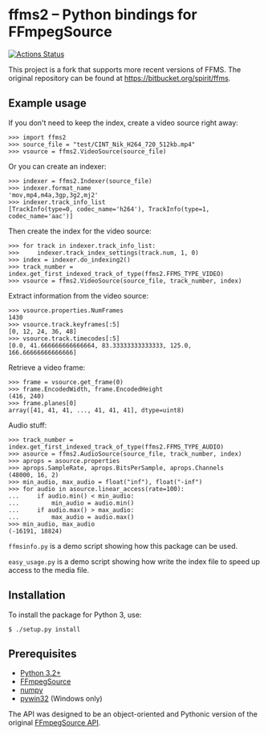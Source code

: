 ffms2 – Python bindings for FFmpegSource
========================================

[![Actions Status](https://github.com/bubblesub/pyffms2/workflows/pyffms2/badge.svg)](https://github.com/bubblesub/pyffms2/actions)

This project is a fork that supports more recent versions of FFMS.
The original repository can be found at https://bitbucket.org/spirit/ffms.

Example usage
-------------

If you don't need to keep the index, create a video source right away:

```python-console
>>> import ffms2
>>> source_file = "test/CINT_Nik_H264_720_512kb.mp4"
>>> vsource = ffms2.VideoSource(source_file)
```

Or you can create an indexer:

```python-console
>>> indexer = ffms2.Indexer(source_file)
>>> indexer.format_name
'mov,mp4,m4a,3gp,3g2,mj2'
>>> indexer.track_info_list
[TrackInfo(type=0, codec_name='h264'), TrackInfo(type=1, codec_name='aac')]
```

Then create the index for the video source:

```python-console
>>> for track in indexer.track_info_list:
>>>     indexer.track_index_settings(track.num, 1, 0)
>>> index = indexer.do_indexing2()
>>> track_number = index.get_first_indexed_track_of_type(ffms2.FFMS_TYPE_VIDEO)
>>> vsource = ffms2.VideoSource(source_file, track_number, index)
```

Extract information from the video source:

```python-console
>>> vsource.properties.NumFrames
1430
>>> vsource.track.keyframes[:5]
[0, 12, 24, 36, 48]
>>> vsource.track.timecodes[:5]
[0.0, 41.666666666666664, 83.33333333333333, 125.0, 166.66666666666666]
```

Retrieve a video frame:

```python-console
>>> frame = vsource.get_frame(0)
>>> frame.EncodedWidth, frame.EncodedHeight
(416, 240)
>>> frame.planes[0]
array([41, 41, 41, ..., 41, 41, 41], dtype=uint8)
```

Audio stuff:

```python-console
>>> track_number = index.get_first_indexed_track_of_type(ffms2.FFMS_TYPE_AUDIO)
>>> asource = ffms2.AudioSource(source_file, track_number, index)
>>> aprops = asource.properties
>>> aprops.SampleRate, aprops.BitsPerSample, aprops.Channels
(48000, 16, 2)
>>> min_audio, max_audio = float("inf"), float("-inf")
>>> for audio in asource.linear_access(rate=100):
...     if audio.min() < min_audio:
...         min_audio = audio.min()
...     if audio.max() > max_audio:
...         max_audio = audio.max()
>>> min_audio, max_audio
(-16191, 18824)
```

`ffmsinfo.py` is a demo script showing how this package can be used.

`easy_usage.py` is a demo script showing how write the index file to speed up access to the media file.

Installation
------------

To install the package for Python 3, use:

```console
$ ./setup.py install
```

Prerequisites
-------------

- [Python 3.2+](http://www.python.org)
- [FFmpegSource](https://github.com/FFMS/ffms2)
- [numpy](http://www.numpy.org)
- [pywin32](http://sourceforge.net/projects/pywin32>`) (Windows only)

The API was designed to be an object-oriented and Pythonic version of the
original [FFmpegSource
API](https://github.com/FFMS/ffms2/blob/master/doc/ffms2-api.md).
